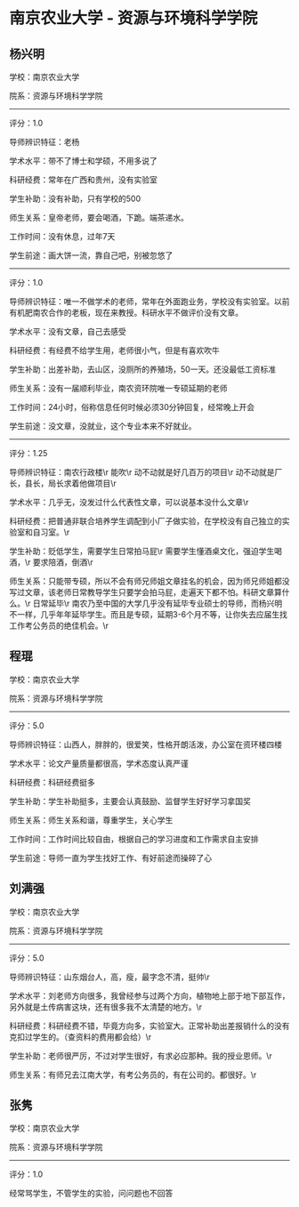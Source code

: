 # 南京农业大学 - 资源与环境科学学院

## 杨兴明

学校：南京农业大学

院系：资源与环境科学学院

* * *

评分：1.0

导师辨识特征：老杨

学术水平：带不了博士和学硕，不用多说了

科研经费：常年在广西和贵州，没有实验室

学生补助：没有补助，只有学校的500

师生关系：皇帝老师，要会喝酒，下跪。端茶递水。

工作时间：没有休息，过年7天

学生前途：画大饼一流，靠自己吧，别被忽悠了

* * *

评分：1.0

导师辨识特征：唯一不做学术的老师，常年在外面跑业务，学校没有实验室。以前有机肥南农合作的老板，现在来教授。科研水平不做评价没有文章。

学术水平：没有文章，自己去感受

科研经费：有经费不给学生用，老师很小气，但是有喜欢吹牛

学生补助：出差补助，去山区，没厕所的养殖场，50一天。还没最低工资标准

师生关系：没有一届顺利毕业，南农资环院唯一专硕延期的老师

工作时间：24小时，俗称信息任何时候必须30分钟回复，经常晚上开会

学生前途：没文章，没就业，这个专业本来不好就业。

* * *

评分：1.25

导师辨识特征：南农行政楼\r
能吹\r
动不动就是好几百万的项目\r
动不动就是厂长，县长，局长求着他做项目\r

学术水平：几乎无，没发过什么代表性文章，可以说基本没什么文章\r

科研经费：把普通非联合培养学生调配到小厂子做实验，在学校没有自己独立的实验室和自习室。\r

学生补助：贬低学生，需要学生日常拍马屁\r
需要学生懂酒桌文化，强迫学生喝酒，\r
要求陪酒，倒酒\r

师生关系：只能带专硕，所以不会有师兄师姐文章挂名的机会，因为师兄师姐都没写过文章，该老师日常教导学生只要学会拍马屁，走遍天下都不怕。科研文章算什么。\r
日常延毕\r
南农乃至中国的大学几乎没有延毕专业硕士的导师，而杨兴明不一样，几乎年年延毕学生。而且是专硕，延期3-6个月不等，让你失去应届生找工作考公务员的绝佳机会。\r

## 程琨

学校：南京农业大学

院系：资源与环境科学学院

* * *

评分：5.0

导师辨识特征：山西人，胖胖的，很爱笑，性格开朗活泼，办公室在资环楼四楼

学术水平：论文产量质量都很高，学术态度认真严谨

科研经费：科研经费挺多

学生补助：学生补助挺多，主要会认真鼓励、监督学生好好学习拿国奖

师生关系：师生关系和谐，尊重学生，关心学生

工作时间：工作时间比较自由，根据自己的学习进度和工作需求自主安排

学生前途：导师一直为学生找好工作、有好前途而操碎了心

## 刘满强

学校：南京农业大学

院系：资源与环境科学学院

* * *

评分：5.0

导师辨识特征：山东烟台人，高，瘦，最字念不清，挺帅\r

学术水平：刘老师方向很多，我曾经参与过两个方向，植物地上部于地下部互作，另外就是土传病害这块，还有很多我不太清楚的地方。\r

科研经费：科研经费不错，毕竟方向多，实验室大。正常补助出差报销什么的没有克扣过学生的。（查资料的费用都会给）\r

学生补助：老师很严厉，不过对学生很好，有求必应那种。我的授业恩师。\r

师生关系：有师兄去江南大学，有考公务员的，有在公司的。都很好。\r

## 张隽

学校：南京农业大学

院系：资源与环境科学学院

* * *

评分：1.0

经常骂学生，不管学生的实验，问问题也不回答